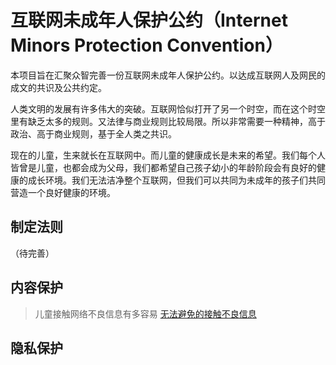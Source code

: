 # 互联网未成年人保护公约（Internet Minors Protection Convention）

本项目旨在汇聚众智完善一份互联网未成年人保护公约。以达成互联网人及网民的成文的共识及公共约定。

人类文明的发展有许多伟大的突破。互联网恰似打开了另一个时空，而在这个时空里有缺乏太多的规则。又法律与商业规则比较局限。所以非常需要一种精神，高于政治、高于商业规则，基于全人类之共识。

现在的儿童，生来就长在互联网中。而儿童的健康成长是未来的希望。我们每个人皆曾是儿童，也都会成为父母，我们都希望自己孩子幼小的年龄阶段会有良好的健康的成长环境。我们无法洁净整个互联网，但我们可以共同为未成年的孩子们共同营造一个良好健康的环境。



## 制定法则
（待完善）
## 内容保护

> 儿童接触网络不良信息有多容易
> [无法避免的接触不良信息](https://www.zhihu.com/question/57321367)
## 隐私保护
